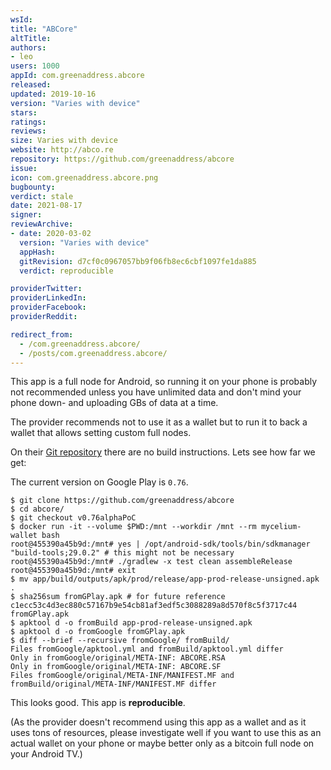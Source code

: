 ```yaml
---
wsId: 
title: "ABCore"
altTitle: 
authors:
- leo
users: 1000
appId: com.greenaddress.abcore
released: 
updated: 2019-10-16
version: "Varies with device"
stars: 
ratings: 
reviews: 
size: Varies with device
website: http://abco.re
repository: https://github.com/greenaddress/abcore
issue: 
icon: com.greenaddress.abcore.png
bugbounty: 
verdict: stale
date: 2021-08-17
signer: 
reviewArchive:
- date: 2020-03-02
  version: "Varies with device"
  appHash: 
  gitRevision: d7cf0c0967057bb9f06fb8ec6cbf1097fe1da885
  verdict: reproducible

providerTwitter: 
providerLinkedIn: 
providerFacebook: 
providerReddit: 

redirect_from:
  - /com.greenaddress.abcore/
  - /posts/com.greenaddress.abcore/
---
```



This app is a full node for Android, so running it on your phone is probably
not recommended unless you have unlimited data and don't mind your phone
down- and uploading GBs of data at a time.

The provider recommends not to use it as a wallet but to run it to back a wallet
that allows setting custom full nodes.

On their [Git repository](https://github.com/greenaddress/abcore) there are no
build instructions. Lets see how far we get:

The current version on Google Play is `0.76`.

```
$ git clone https://github.com/greenaddress/abcore
$ cd abcore/
$ git checkout v0.76alphaPoC 
$ docker run -it --volume $PWD:/mnt --workdir /mnt --rm mycelium-wallet bash
root@455390a45b9d:/mnt# yes | /opt/android-sdk/tools/bin/sdkmanager "build-tools;29.0.2" # this might not be necessary
root@455390a45b9d:/mnt# ./gradlew -x test clean assembleRelease
root@455390a45b9d:/mnt# exit
$ mv app/build/outputs/apk/prod/release/app-prod-release-unsigned.apk .
$ sha256sum fromGPlay.apk # for future reference
c1ecc53c4d3ec880c57167b9e54cb81af3edf5c3088289a8d570f8c5f3717c44  fromGPlay.apk
$ apktool d -o fromBuild app-prod-release-unsigned.apk 
$ apktool d -o fromGoogle fromGPlay.apk 
$ diff --brief --recursive fromGoogle/ fromBuild/
Files fromGoogle/apktool.yml and fromBuild/apktool.yml differ
Only in fromGoogle/original/META-INF: ABCORE.RSA
Only in fromGoogle/original/META-INF: ABCORE.SF
Files fromGoogle/original/META-INF/MANIFEST.MF and fromBuild/original/META-INF/MANIFEST.MF differ
```

This looks good. This app is **reproducible**.

(As the provider doesn't recommend using this app as a wallet and as it uses
tons of resources, please investigate well if you want to use this as an actual
wallet on your phone or maybe better only as a bitcoin full node on your Android
TV.)


